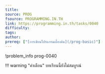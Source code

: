 ```yaml
---
title: 
source: PROG
fsource: PROGRAMMING.IN.TH
link: https://programming.in.th/tasks/0040
difficulty: 
tags: 
author: 
prereq: ["[การเขียนโปรแกรมเบื้องต้น](/prog-basic)"]
---
```


!problem_info prog-0040

!!! warning "คำเตือน"
    บทเรียนนี้ยังไม่สมบูรณ์